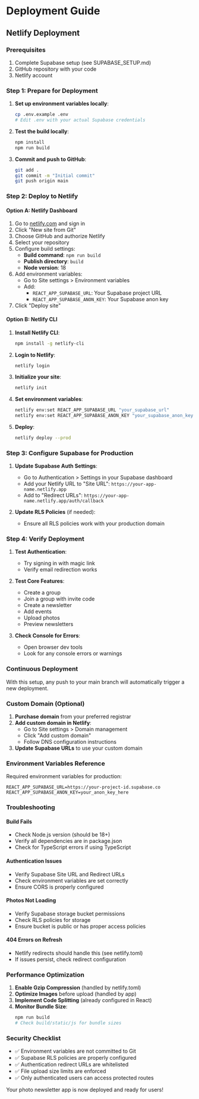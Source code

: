 # Deployment Guide

## Netlify Deployment

### Prerequisites

1. Complete Supabase setup (see SUPABASE_SETUP.md)
2. GitHub repository with your code
3. Netlify account

### Step 1: Prepare for Deployment

1. **Set up environment variables locally**:
   ```bash
   cp .env.example .env
   # Edit .env with your actual Supabase credentials
   ```

2. **Test the build locally**:
   ```bash
   npm install
   npm run build
   ```

3. **Commit and push to GitHub**:
   ```bash
   git add .
   git commit -m "Initial commit"
   git push origin main
   ```

### Step 2: Deploy to Netlify

#### Option A: Netlify Dashboard

1. Go to [netlify.com](https://netlify.com) and sign in
2. Click "New site from Git"
3. Choose GitHub and authorize Netlify
4. Select your repository
5. Configure build settings:
   - **Build command**: `npm run build`
   - **Publish directory**: `build`
   - **Node version**: 18
6. Add environment variables:
   - Go to Site settings > Environment variables
   - Add:
     - `REACT_APP_SUPABASE_URL`: Your Supabase project URL
     - `REACT_APP_SUPABASE_ANON_KEY`: Your Supabase anon key
7. Click "Deploy site"

#### Option B: Netlify CLI

1. **Install Netlify CLI**:
   ```bash
   npm install -g netlify-cli
   ```

2. **Login to Netlify**:
   ```bash
   netlify login
   ```

3. **Initialize your site**:
   ```bash
   netlify init
   ```

4. **Set environment variables**:
   ```bash
   netlify env:set REACT_APP_SUPABASE_URL "your_supabase_url"
   netlify env:set REACT_APP_SUPABASE_ANON_KEY "your_supabase_anon_key"
   ```

5. **Deploy**:
   ```bash
   netlify deploy --prod
   ```

### Step 3: Configure Supabase for Production

1. **Update Supabase Auth Settings**:
   - Go to Authentication > Settings in your Supabase dashboard
   - Add your Netlify URL to "Site URL": `https://your-app-name.netlify.app`
   - Add to "Redirect URLs": `https://your-app-name.netlify.app/auth/callback`

2. **Update RLS Policies** (if needed):
   - Ensure all RLS policies work with your production domain

### Step 4: Verify Deployment

1. **Test Authentication**:
   - Try signing in with magic link
   - Verify email redirection works

2. **Test Core Features**:
   - Create a group
   - Join a group with invite code
   - Create a newsletter
   - Add events
   - Upload photos
   - Preview newsletters

3. **Check Console for Errors**:
   - Open browser dev tools
   - Look for any console errors or warnings

### Continuous Deployment

With this setup, any push to your main branch will automatically trigger a new deployment.

### Custom Domain (Optional)

1. **Purchase domain** from your preferred registrar
2. **Add custom domain in Netlify**:
   - Go to Site settings > Domain management
   - Click "Add custom domain"
   - Follow DNS configuration instructions
3. **Update Supabase URLs** to use your custom domain

### Environment Variables Reference

Required environment variables for production:

```
REACT_APP_SUPABASE_URL=https://your-project-id.supabase.co
REACT_APP_SUPABASE_ANON_KEY=your_anon_key_here
```

### Troubleshooting

#### Build Fails
- Check Node.js version (should be 18+)
- Verify all dependencies are in package.json
- Check for TypeScript errors if using TypeScript

#### Authentication Issues
- Verify Supabase Site URL and Redirect URLs
- Check environment variables are set correctly
- Ensure CORS is properly configured

#### Photos Not Loading
- Verify Supabase storage bucket permissions
- Check RLS policies for storage
- Ensure bucket is public or has proper access policies

#### 404 Errors on Refresh
- Netlify redirects should handle this (see netlify.toml)
- If issues persist, check redirect configuration

### Performance Optimization

1. **Enable Gzip Compression** (handled by netlify.toml)
2. **Optimize Images** before upload (handled by app)
3. **Implement Code Splitting** (already configured in React)
4. **Monitor Bundle Size**:
   ```bash
   npm run build
   # Check build/static/js for bundle sizes
   ```

### Security Checklist

- ✅ Environment variables are not committed to Git
- ✅ Supabase RLS policies are properly configured
- ✅ Authentication redirect URLs are whitelisted
- ✅ File upload size limits are enforced
- ✅ Only authenticated users can access protected routes

Your photo newsletter app is now deployed and ready for users!